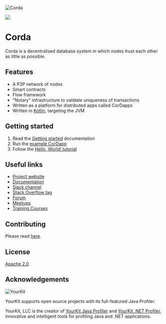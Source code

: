 ![Corda](https://www.corda.net/wp-content/uploads/2016/11/fg005_corda_b.png)

<a href="https://ci-master.corda.r3cev.com/viewType.html?buildTypeId=Corda_CordaBuild&tab=buildTypeStatusDiv&guest=1"><img src="https://ci.corda.r3cev.com/app/rest/builds/buildType:Corda_CordaBuild/statusIcon"/></a>

# Corda

Corda is a decentralised database system in which nodes trust each other as little as possible.

## Features

* A P2P network of nodes
* Smart contracts
* Flow framework
* "Notary" infrastructure to validate uniqueness of transactions
* Written as a platform for distributed apps called CorDapps
* Written in [Kotlin](https://kotlinlang.org), targeting the JVM

## Getting started

1. Read the [Getting started](https://docs.corda.net/getting-set-up.html) documentation
2. Run the [example CorDapp](https://docs.corda.net/tutorial-cordapp.html)
3. Follow the [Hello, World! tutorial](https://docs.corda.net/hello-world-index.html)

## Useful links

* [Project website](https://corda.net)
* [Documentation](https://docs.corda.net)
* [Slack channel](https://slack.corda.net/)
* [Stack Overflow tag](https://stackoverflow.com/questions/tagged/corda)
* [Forum](https://discourse.corda.net)
* [Meetups](https://www.meetup.com/pro/corda/)
* [Training Courses](https://www.corda.net/corda-training/)

## Contributing

Please read [here](./CONTRIBUTING.md).

## License

[Apache 2.0](./LICENSE)

## Acknowledgements

![YourKit](https://www.yourkit.com/images/yklogo.png)

YourKit supports open source projects with its full-featured Java Profiler.

YourKit, LLC is the creator of [YourKit Java Profiler](https://www.yourkit.com/java/profiler/) and [YourKit .NET Profiler](https://www.yourkit.com/.net/profiler/), innovative and intelligent tools for profiling Java and .NET applications.
